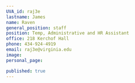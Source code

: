 ```yaml
---
UVA_id: raj3e
lastname: James
name: Raven
general_position: staff
position: Temp, Administrative and HR Assistant
office: 218 Kerchof Hall
phone: 434-924-4919
email: raj3e@virginia.edu
image:
personal_page:

published: true
---
```

